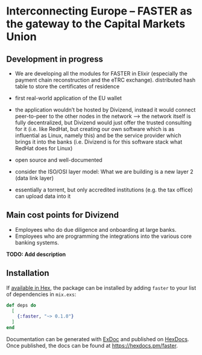# Interconnecting Europe – FASTER as the gateway to the Capital Markets Union

## Development in progress

- We are developing all the modules for FASTER in Elixir (especially the payment chain reconstruction and the eTRC exchange).
distributed hash table to store the certificates of residence
- first real-world application of the EU wallet
- the application wouldn’t be hosted by Divizend, instead it would connect peer-to-peer to the other nodes in the network --> the network itself is fully decentralized, but Divizend would just offer the trusted consulting for it (i.e. like RedHat, but creating our own software which is as influential as Linux, namely this) and be the service provider which brings it into the banks (i.e. Divizend is for this software stack what RedHat does for Linux)
- open source and well-documented

- consider the ISO/OSI layer model: What we are building is a new layer 2 (data link layer)
- essentially a torrent, but only accredited institutions (e.g. the tax office) can upload data into it

## Main cost points for Divizend

- Employees who do due diligence and onboarding at large banks.
- Employees who are programming the integrations into the various core banking systems.

**TODO: Add description**

## Installation

If [available in Hex](https://hex.pm/docs/publish), the package can be installed
by adding `faster` to your list of dependencies in `mix.exs`:

```elixir
def deps do
  [
    {:faster, "~> 0.1.0"}
  ]
end
```

Documentation can be generated with [ExDoc](https://github.com/elixir-lang/ex_doc)
and published on [HexDocs](https://hexdocs.pm). Once published, the docs can
be found at <https://hexdocs.pm/faster>.

